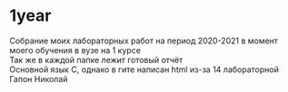 # 1year
Собрание моих лабораторных работ на период  2020-2021 в момент моего обучения в вузе на 1 курсе  
Так же в каждой папке лежит готовый отчёт  
Основной язык C, однако в гите написан html из-за 14 лабораторной  
Гапон Николай  
